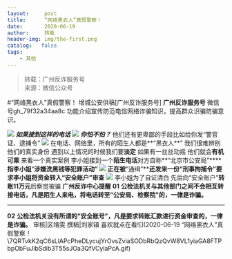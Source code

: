 ```yaml
---
layout:     post
title:      “网络黑衣人”真假警察！
date:       2020-06-19
author:     转载
header-img: img/the-first.png
catalog:   false
tags:
    - 其他
---
```


<blockquote><p>转载：广州反诈服务号<br>
来源：微信公众号</p></blockquote>

#“网络黑衣人”真假警察！
增城公安供稿[广州反诈服务号]
**广州反诈服务号**
微信号gh_79f32a34aa8c
功能介绍宣传防范电信网络诈骗知识，提高群众识骗防骗意识。

![]({{site.baseurl}}/postimg/U80CvqU0rQoj28lia8ADCL5AW90zEfIuXVvccckuTvwAfNpzHBuiaRG7LQyt2AE7OveqdVGuAYJ67LY7Hsla8FJw.gif)
**_如果接到这样的电话_**
![]({{site.baseurl}}/postimg/U80CvqU0rQosQbMLrykvIvQNsxrujiborWE2MKl29knmKS42ojicSgdroLELzJaYosHVyOSudibdlNVd22bq26D0A.jpeg)
**_你怕不怕？_**
他们还有更卑鄙的手段比如给你发“警官证、逮捕令”
![]({{site.baseurl}}/postimg/U80CvqU0rQosQbMLrykvIvQNsxrujibor8vdNVl0xiaEOVnbjxK3k8CIwxM4cozJEHmDIC4HVP1goG0eMoWkOfeQ.jpeg)
在电话、网络里，所有的陌生人都是**“黑衣人**”
我们很难辨别他们的真实身份
遇到以上情况的时候我们要**淡定**
如果有一丝丝动摇
他们就会**有机可乘**
来看一个真实案例
李小姐接到一个**陌生电话**对方自称**“北京市公安局”******指李小姐**“****涉嫌洗黑钱等犯罪活动”**
![]({{site.baseurl}}/postimg/U80CvqU0rQraNeN8W8OwmqbKS7NCtYTlKYcdFjibmS2IfkPBkRZdTrUKJHlvI4A0n7Jb5s0UicVMejb1JGE53u6w.jpeg)
正在被**“通缉”******还发来一份**“****刑事拘捕令”**要求李小姐将资金转入**“安全账****户”审查**
![]({{site.baseurl}}/postimg/U80CvqU0rQraNeN8W8OwmqbKS7NCtYTlTtR9mojUWsPqsvc79FVYmTUiaAKDxTKwL90QkV1lbWHBuGzZuNn5VmQ.jpeg)
李小姐为了自证清白
先后向“安全账户”**转账11万元**后察觉被骗
**广州反诈中心提醒**
**01**
**公检法机关与其他部门之间不会相互转接电话，凡是陌生人来电，将电话转至“****公安局、检察院****”的，一律是诈骗。**
****
**02**
****公检法机关**没有所谓的“安全账号”，**凡是**要求转账汇款进行资金审查的，一律是诈骗。******
审核|区靖雯
撰稿|刘家镇
喜欢就点在看![](2020-06-19
“网络黑衣人”真假警察！\\7QRTvkK2qC6sLlAPcPheDLycujYrOvsZviaSODbRbQzQvW8VL1yiaGA8FTPbpObFuJibSdib3T55sJOa3QfVCyiaPcA.gif)
